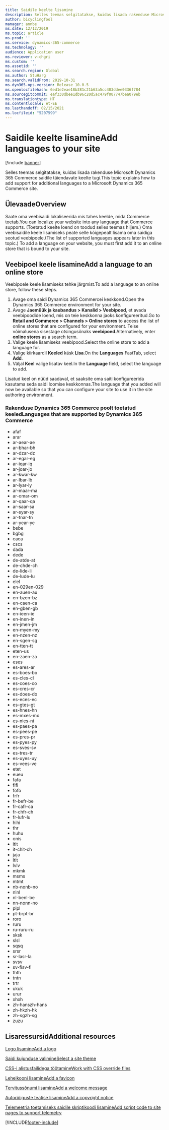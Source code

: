 ```yaml
---
title: Saidile keelte lisamine
description: Selles teemas selgitatakse, kuidas lisada rakenduse Microsoft Dynamics 365 Commerce saidile täiendavate keelte tugi.
author: bicyclingfool
manager: annbe
ms.date: 12/12/2019
ms.topic: article
ms.prod: ''
ms.service: dynamics-365-commerce
ms.technology: ''
audience: Application user
ms.reviewer: v-chgri
ms.custom: ''
ms.assetid: ''
ms.search.region: Global
ms.author: StuHarg
ms.search.validFrom: 2019-10-31
ms.dyn365.ops.version: Release 10.0.5
ms.openlocfilehash: 6ed1e2eae18b381c21b63a5cc403ddee0336f784
ms.sourcegitcommit: eaf330dbee1db96c20d5ac479f007747bea079eb
ms.translationtype: HT
ms.contentlocale: et-EE
ms.lasthandoff: 02/15/2021
ms.locfileid: "5207599"
---
```

# <a name="add-languages-to-your-site"></a><span data-ttu-id="749f1-103">Saidile keelte lisamine</span><span class="sxs-lookup"><span data-stu-id="749f1-103">Add languages to your site</span></span>


[!include [banner](includes/banner.md)]

<span data-ttu-id="749f1-104">Selles teemas selgitatakse, kuidas lisada rakenduse Microsoft Dynamics 365 Commerce saidile täiendavate keelte tugi.</span><span class="sxs-lookup"><span data-stu-id="749f1-104">This topic explains how to add support for additional languages to a Microsoft Dynamics 365 Commerce site.</span></span>

## <a name="overview"></a><span data-ttu-id="749f1-105">Ülevaade</span><span class="sxs-lookup"><span data-stu-id="749f1-105">Overview</span></span>

<span data-ttu-id="749f1-106">Saate oma veebisaidi lokaliseerida mis tahes keelde, mida Commerce toetab.</span><span class="sxs-lookup"><span data-stu-id="749f1-106">You can localize your website into any language that Commerce supports.</span></span> <span data-ttu-id="749f1-107">(Toetatud keelte loend on toodud selles teemas hiljem.) Oma veebisaidile keele lisamiseks peate selle kõigepealt lisama oma saidiga seotud veebipoele.</span><span class="sxs-lookup"><span data-stu-id="749f1-107">(The list of supported languages appears later in this topic.) To add a language on your website, you must first add it to an online store that is bound to your site.</span></span>

## <a name="add-a-language-to-an-online-store"></a><span data-ttu-id="749f1-108">Veebipoel keele lisamine</span><span class="sxs-lookup"><span data-stu-id="749f1-108">Add a language to an online store</span></span>

<span data-ttu-id="749f1-109">Veebipoele keele lisamiseks tehke järgmist.</span><span class="sxs-lookup"><span data-stu-id="749f1-109">To add a language to an online store, follow these steps.</span></span>

1. <span data-ttu-id="749f1-110">Avage oma saidi Dynamics 365 Commercei keskkond.</span><span class="sxs-lookup"><span data-stu-id="749f1-110">Open the Dynamics 365 Commerce environment for your site.</span></span>
1. <span data-ttu-id="749f1-111">Avage **Jaemüük ja kaubandus \> Kanalid \> Veebipoed**, et avada veebipoodide loend, mis on teie keskkonna jaoks konfigureeritud.</span><span class="sxs-lookup"><span data-stu-id="749f1-111">Go to **Retail and Commerce \> Channels \> Online stores** to access the list of online stores that are configured for your environment.</span></span> <span data-ttu-id="749f1-112">Teise võimalusena sisestage otsingusõnaks **veebipoed**.</span><span class="sxs-lookup"><span data-stu-id="749f1-112">Alternatively, enter **online stores** as a search term.</span></span>
1. <span data-ttu-id="749f1-113">Valige keele lisamiseks veebipood.</span><span class="sxs-lookup"><span data-stu-id="749f1-113">Select the online store to add a language for.</span></span>
1. <span data-ttu-id="749f1-114">Valige kiirkaardil **Keeled** käsk **Lisa**.</span><span class="sxs-lookup"><span data-stu-id="749f1-114">On the **Languages** FastTab, select **Add**.</span></span>
1. <span data-ttu-id="749f1-115">Väljal **Keel** valige lisatav keel.</span><span class="sxs-lookup"><span data-stu-id="749f1-115">In the **Language** field, select the language to add.</span></span>

<span data-ttu-id="749f1-116">Lisatud keel on nüüd saadaval, et saaksite oma saiti konfigureerida kasutama seda saidi loomise keskkonnas.</span><span class="sxs-lookup"><span data-stu-id="749f1-116">The language that you added will now be available so that you can configure your site to use it in the site authoring environment.</span></span>

### <a name="languages-that-are-supported-by-dynamics-365-commerce"></a><span data-ttu-id="749f1-117">Rakenduse Dynamics 365 Commerce poolt toetatud keeled</span><span class="sxs-lookup"><span data-stu-id="749f1-117">Languages that are supported by Dynamics 365 Commerce</span></span>

- <span data-ttu-id="749f1-118">af</span><span class="sxs-lookup"><span data-stu-id="749f1-118">af</span></span>
- <span data-ttu-id="749f1-119">ar</span><span class="sxs-lookup"><span data-stu-id="749f1-119">ar</span></span>
- <span data-ttu-id="749f1-120">ar-ae</span><span class="sxs-lookup"><span data-stu-id="749f1-120">ar-ae</span></span>
- <span data-ttu-id="749f1-121">ar-bh</span><span class="sxs-lookup"><span data-stu-id="749f1-121">ar-bh</span></span>
- <span data-ttu-id="749f1-122">ar-dz</span><span class="sxs-lookup"><span data-stu-id="749f1-122">ar-dz</span></span>
- <span data-ttu-id="749f1-123">ar-eg</span><span class="sxs-lookup"><span data-stu-id="749f1-123">ar-eg</span></span>
- <span data-ttu-id="749f1-124">ar-iq</span><span class="sxs-lookup"><span data-stu-id="749f1-124">ar-iq</span></span>
- <span data-ttu-id="749f1-125">ar-jo</span><span class="sxs-lookup"><span data-stu-id="749f1-125">ar-jo</span></span>
- <span data-ttu-id="749f1-126">ar-kw</span><span class="sxs-lookup"><span data-stu-id="749f1-126">ar-kw</span></span>
- <span data-ttu-id="749f1-127">ar-lb</span><span class="sxs-lookup"><span data-stu-id="749f1-127">ar-lb</span></span>
- <span data-ttu-id="749f1-128">ar-ly</span><span class="sxs-lookup"><span data-stu-id="749f1-128">ar-ly</span></span>
- <span data-ttu-id="749f1-129">ar-ma</span><span class="sxs-lookup"><span data-stu-id="749f1-129">ar-ma</span></span>
- <span data-ttu-id="749f1-130">ar-om</span><span class="sxs-lookup"><span data-stu-id="749f1-130">ar-om</span></span>
- <span data-ttu-id="749f1-131">ar-qa</span><span class="sxs-lookup"><span data-stu-id="749f1-131">ar-qa</span></span>
- <span data-ttu-id="749f1-132">ar-sa</span><span class="sxs-lookup"><span data-stu-id="749f1-132">ar-sa</span></span>
- <span data-ttu-id="749f1-133">ar-sy</span><span class="sxs-lookup"><span data-stu-id="749f1-133">ar-sy</span></span>
- <span data-ttu-id="749f1-134">ar-tn</span><span class="sxs-lookup"><span data-stu-id="749f1-134">ar-tn</span></span>
- <span data-ttu-id="749f1-135">ar-ye</span><span class="sxs-lookup"><span data-stu-id="749f1-135">ar-ye</span></span>
- <span data-ttu-id="749f1-136">be</span><span class="sxs-lookup"><span data-stu-id="749f1-136">be</span></span>
- <span data-ttu-id="749f1-137">bg</span><span class="sxs-lookup"><span data-stu-id="749f1-137">bg</span></span>
- <span data-ttu-id="749f1-138">ca</span><span class="sxs-lookup"><span data-stu-id="749f1-138">ca</span></span>
- <span data-ttu-id="749f1-139">cs</span><span class="sxs-lookup"><span data-stu-id="749f1-139">cs</span></span>
- <span data-ttu-id="749f1-140">da</span><span class="sxs-lookup"><span data-stu-id="749f1-140">da</span></span>
- <span data-ttu-id="749f1-141">de</span><span class="sxs-lookup"><span data-stu-id="749f1-141">de</span></span>
- <span data-ttu-id="749f1-142">de-at</span><span class="sxs-lookup"><span data-stu-id="749f1-142">de-at</span></span>
- <span data-ttu-id="749f1-143">de-ch</span><span class="sxs-lookup"><span data-stu-id="749f1-143">de-ch</span></span>
- <span data-ttu-id="749f1-144">de-li</span><span class="sxs-lookup"><span data-stu-id="749f1-144">de-li</span></span>
- <span data-ttu-id="749f1-145">de-lu</span><span class="sxs-lookup"><span data-stu-id="749f1-145">de-lu</span></span>
- <span data-ttu-id="749f1-146">el</span><span class="sxs-lookup"><span data-stu-id="749f1-146">el</span></span>
- <span data-ttu-id="749f1-147">en-029</span><span class="sxs-lookup"><span data-stu-id="749f1-147">en-029</span></span>
- <span data-ttu-id="749f1-148">en-au</span><span class="sxs-lookup"><span data-stu-id="749f1-148">en-au</span></span>
- <span data-ttu-id="749f1-149">en-bz</span><span class="sxs-lookup"><span data-stu-id="749f1-149">en-bz</span></span>
- <span data-ttu-id="749f1-150">en-ca</span><span class="sxs-lookup"><span data-stu-id="749f1-150">en-ca</span></span>
- <span data-ttu-id="749f1-151">en-gb</span><span class="sxs-lookup"><span data-stu-id="749f1-151">en-gb</span></span>
- <span data-ttu-id="749f1-152">en-ie</span><span class="sxs-lookup"><span data-stu-id="749f1-152">en-ie</span></span>
- <span data-ttu-id="749f1-153">en-in</span><span class="sxs-lookup"><span data-stu-id="749f1-153">en-in</span></span>
- <span data-ttu-id="749f1-154">en-jm</span><span class="sxs-lookup"><span data-stu-id="749f1-154">en-jm</span></span>
- <span data-ttu-id="749f1-155">en-my</span><span class="sxs-lookup"><span data-stu-id="749f1-155">en-my</span></span>
- <span data-ttu-id="749f1-156">en-nz</span><span class="sxs-lookup"><span data-stu-id="749f1-156">en-nz</span></span>
- <span data-ttu-id="749f1-157">en-sg</span><span class="sxs-lookup"><span data-stu-id="749f1-157">en-sg</span></span>
- <span data-ttu-id="749f1-158">en-tt</span><span class="sxs-lookup"><span data-stu-id="749f1-158">en-tt</span></span>
- <span data-ttu-id="749f1-159">et</span><span class="sxs-lookup"><span data-stu-id="749f1-159">en-us</span></span>
- <span data-ttu-id="749f1-160">en-za</span><span class="sxs-lookup"><span data-stu-id="749f1-160">en-za</span></span>
- <span data-ttu-id="749f1-161">es</span><span class="sxs-lookup"><span data-stu-id="749f1-161">es</span></span>
- <span data-ttu-id="749f1-162">es-ar</span><span class="sxs-lookup"><span data-stu-id="749f1-162">es-ar</span></span>
- <span data-ttu-id="749f1-163">es-bo</span><span class="sxs-lookup"><span data-stu-id="749f1-163">es-bo</span></span>
- <span data-ttu-id="749f1-164">es-cl</span><span class="sxs-lookup"><span data-stu-id="749f1-164">es-cl</span></span>
- <span data-ttu-id="749f1-165">es-co</span><span class="sxs-lookup"><span data-stu-id="749f1-165">es-co</span></span>
- <span data-ttu-id="749f1-166">es-cr</span><span class="sxs-lookup"><span data-stu-id="749f1-166">es-cr</span></span>
- <span data-ttu-id="749f1-167">es-do</span><span class="sxs-lookup"><span data-stu-id="749f1-167">es-do</span></span>
- <span data-ttu-id="749f1-168">es-ec</span><span class="sxs-lookup"><span data-stu-id="749f1-168">es-ec</span></span>
- <span data-ttu-id="749f1-169">es-gt</span><span class="sxs-lookup"><span data-stu-id="749f1-169">es-gt</span></span>
- <span data-ttu-id="749f1-170">es-hn</span><span class="sxs-lookup"><span data-stu-id="749f1-170">es-hn</span></span>
- <span data-ttu-id="749f1-171">es-mx</span><span class="sxs-lookup"><span data-stu-id="749f1-171">es-mx</span></span>
- <span data-ttu-id="749f1-172">es-ni</span><span class="sxs-lookup"><span data-stu-id="749f1-172">es-ni</span></span>
- <span data-ttu-id="749f1-173">es-pa</span><span class="sxs-lookup"><span data-stu-id="749f1-173">es-pa</span></span>
- <span data-ttu-id="749f1-174">es-pe</span><span class="sxs-lookup"><span data-stu-id="749f1-174">es-pe</span></span>
- <span data-ttu-id="749f1-175">es-pr</span><span class="sxs-lookup"><span data-stu-id="749f1-175">es-pr</span></span>
- <span data-ttu-id="749f1-176">es-py</span><span class="sxs-lookup"><span data-stu-id="749f1-176">es-py</span></span>
- <span data-ttu-id="749f1-177">es-sv</span><span class="sxs-lookup"><span data-stu-id="749f1-177">es-sv</span></span>
- <span data-ttu-id="749f1-178">es-tr</span><span class="sxs-lookup"><span data-stu-id="749f1-178">es-tr</span></span>
- <span data-ttu-id="749f1-179">es-uy</span><span class="sxs-lookup"><span data-stu-id="749f1-179">es-uy</span></span>
- <span data-ttu-id="749f1-180">es-ve</span><span class="sxs-lookup"><span data-stu-id="749f1-180">es-ve</span></span>
- <span data-ttu-id="749f1-181">et</span><span class="sxs-lookup"><span data-stu-id="749f1-181">et</span></span>
- <span data-ttu-id="749f1-182">eu</span><span class="sxs-lookup"><span data-stu-id="749f1-182">eu</span></span>
- <span data-ttu-id="749f1-183">fa</span><span class="sxs-lookup"><span data-stu-id="749f1-183">fa</span></span>
- <span data-ttu-id="749f1-184">fi</span><span class="sxs-lookup"><span data-stu-id="749f1-184">fi</span></span>
- <span data-ttu-id="749f1-185">fo</span><span class="sxs-lookup"><span data-stu-id="749f1-185">fo</span></span>
- <span data-ttu-id="749f1-186">fr</span><span class="sxs-lookup"><span data-stu-id="749f1-186">fr</span></span>
- <span data-ttu-id="749f1-187">fr-be</span><span class="sxs-lookup"><span data-stu-id="749f1-187">fr-be</span></span>
- <span data-ttu-id="749f1-188">fr-ca</span><span class="sxs-lookup"><span data-stu-id="749f1-188">fr-ca</span></span>
- <span data-ttu-id="749f1-189">fr-ch</span><span class="sxs-lookup"><span data-stu-id="749f1-189">fr-ch</span></span>
- <span data-ttu-id="749f1-190">fr-lu</span><span class="sxs-lookup"><span data-stu-id="749f1-190">fr-lu</span></span>
- <span data-ttu-id="749f1-191">hi</span><span class="sxs-lookup"><span data-stu-id="749f1-191">hi</span></span>
- <span data-ttu-id="749f1-192">t</span><span class="sxs-lookup"><span data-stu-id="749f1-192">hr</span></span>
- <span data-ttu-id="749f1-193">hu</span><span class="sxs-lookup"><span data-stu-id="749f1-193">hu</span></span>
- <span data-ttu-id="749f1-194">on</span><span class="sxs-lookup"><span data-stu-id="749f1-194">is</span></span>
- <span data-ttu-id="749f1-195">it</span><span class="sxs-lookup"><span data-stu-id="749f1-195">it</span></span>
- <span data-ttu-id="749f1-196">it-ch</span><span class="sxs-lookup"><span data-stu-id="749f1-196">it-ch</span></span>
- <span data-ttu-id="749f1-197">ja</span><span class="sxs-lookup"><span data-stu-id="749f1-197">ja</span></span>
- <span data-ttu-id="749f1-198">lt</span><span class="sxs-lookup"><span data-stu-id="749f1-198">lt</span></span>
- <span data-ttu-id="749f1-199">lv</span><span class="sxs-lookup"><span data-stu-id="749f1-199">lv</span></span>
- <span data-ttu-id="749f1-200">mk</span><span class="sxs-lookup"><span data-stu-id="749f1-200">mk</span></span>
- <span data-ttu-id="749f1-201">ms</span><span class="sxs-lookup"><span data-stu-id="749f1-201">ms</span></span>
- <span data-ttu-id="749f1-202">mt</span><span class="sxs-lookup"><span data-stu-id="749f1-202">mt</span></span>
- <span data-ttu-id="749f1-203">nb-no</span><span class="sxs-lookup"><span data-stu-id="749f1-203">nb-no</span></span>
- <span data-ttu-id="749f1-204">nl</span><span class="sxs-lookup"><span data-stu-id="749f1-204">nl</span></span>
- <span data-ttu-id="749f1-205">nl-be</span><span class="sxs-lookup"><span data-stu-id="749f1-205">nl-be</span></span>
- <span data-ttu-id="749f1-206">nn-no</span><span class="sxs-lookup"><span data-stu-id="749f1-206">nn-no</span></span>
- <span data-ttu-id="749f1-207">pl</span><span class="sxs-lookup"><span data-stu-id="749f1-207">pl</span></span>
- <span data-ttu-id="749f1-208">pt-br</span><span class="sxs-lookup"><span data-stu-id="749f1-208">pt-br</span></span>
- <span data-ttu-id="749f1-209">ro</span><span class="sxs-lookup"><span data-stu-id="749f1-209">ro</span></span>
- <span data-ttu-id="749f1-210">ru</span><span class="sxs-lookup"><span data-stu-id="749f1-210">ru</span></span>
- <span data-ttu-id="749f1-211">ru-ru</span><span class="sxs-lookup"><span data-stu-id="749f1-211">ru-ru</span></span>
- <span data-ttu-id="749f1-212">sk</span><span class="sxs-lookup"><span data-stu-id="749f1-212">sk</span></span>
- <span data-ttu-id="749f1-213">sl</span><span class="sxs-lookup"><span data-stu-id="749f1-213">sl</span></span>
- <span data-ttu-id="749f1-214">sq</span><span class="sxs-lookup"><span data-stu-id="749f1-214">sq</span></span>
- <span data-ttu-id="749f1-215">sr</span><span class="sxs-lookup"><span data-stu-id="749f1-215">sr</span></span>
- <span data-ttu-id="749f1-216">sr-la</span><span class="sxs-lookup"><span data-stu-id="749f1-216">sr-la</span></span>
- <span data-ttu-id="749f1-217">sv</span><span class="sxs-lookup"><span data-stu-id="749f1-217">sv</span></span>
- <span data-ttu-id="749f1-218">sv-fi</span><span class="sxs-lookup"><span data-stu-id="749f1-218">sv-fi</span></span>
- <span data-ttu-id="749f1-219">th</span><span class="sxs-lookup"><span data-stu-id="749f1-219">th</span></span>
- <span data-ttu-id="749f1-220">tn</span><span class="sxs-lookup"><span data-stu-id="749f1-220">tn</span></span>
- <span data-ttu-id="749f1-221">tr</span><span class="sxs-lookup"><span data-stu-id="749f1-221">tr</span></span>
- <span data-ttu-id="749f1-222">uk</span><span class="sxs-lookup"><span data-stu-id="749f1-222">uk</span></span>
- <span data-ttu-id="749f1-223">ur</span><span class="sxs-lookup"><span data-stu-id="749f1-223">ur</span></span>
- <span data-ttu-id="749f1-224">xh</span><span class="sxs-lookup"><span data-stu-id="749f1-224">xh</span></span>
- <span data-ttu-id="749f1-225">zh-hans</span><span class="sxs-lookup"><span data-stu-id="749f1-225">zh-hans</span></span>
- <span data-ttu-id="749f1-226">zh-hk</span><span class="sxs-lookup"><span data-stu-id="749f1-226">zh-hk</span></span>
- <span data-ttu-id="749f1-227">zh-sg</span><span class="sxs-lookup"><span data-stu-id="749f1-227">zh-sg</span></span>
- <span data-ttu-id="749f1-228">zu</span><span class="sxs-lookup"><span data-stu-id="749f1-228">zu</span></span>

## <a name="additional-resources"></a><span data-ttu-id="749f1-229">Lisaressursid</span><span class="sxs-lookup"><span data-stu-id="749f1-229">Additional resources</span></span>

[<span data-ttu-id="749f1-230">Logo lisamine</span><span class="sxs-lookup"><span data-stu-id="749f1-230">Add a logo</span></span>](add-logo.md)

[<span data-ttu-id="749f1-231">Saidi kujunduse valimine</span><span class="sxs-lookup"><span data-stu-id="749f1-231">Select a site theme</span></span>](select-site-theme.md)

[<span data-ttu-id="749f1-232">CSS-i alistusfailidega töötamine</span><span class="sxs-lookup"><span data-stu-id="749f1-232">Work with CSS override files</span></span>](css-override-files.md)

[<span data-ttu-id="749f1-233">Leheikooni lisamine</span><span class="sxs-lookup"><span data-stu-id="749f1-233">Add a favicon</span></span>](add-favicon.md)

[<span data-ttu-id="749f1-234">Tervitussõnumi lisamine</span><span class="sxs-lookup"><span data-stu-id="749f1-234">Add a welcome message</span></span>](add-welcome-message.md)

[<span data-ttu-id="749f1-235">Autoriõiguste teatise lisamine</span><span class="sxs-lookup"><span data-stu-id="749f1-235">Add a copyright notice</span></span>](add-copyright-notice.md)

[<span data-ttu-id="749f1-236">Telemeetria toetamiseks saidile skriptikoodi lisamine</span><span class="sxs-lookup"><span data-stu-id="749f1-236">Add script code to site pages to support telemetry</span></span>](add-telemetry.md)


[!INCLUDE[footer-include](../includes/footer-banner.md)]